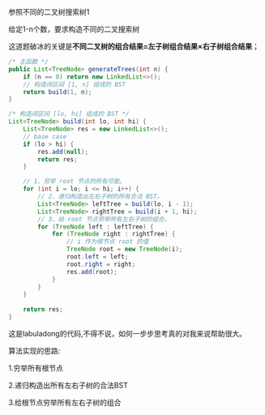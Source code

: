 参照不同的二叉树搜索树1

给定1-n个数，要求构造不同的二叉搜索树

这道题破冰的关键是**不同二叉树的组合结果=左子树组合结果×右子树组合结果**；

```java
/* 主函数 */
public List<TreeNode> generateTrees(int n) {
    if (n == 0) return new LinkedList<>();
    // 构造闭区间 [1, n] 组成的 BST 
    return build(1, n);
}

/* 构造闭区间 [lo, hi] 组成的 BST */
List<TreeNode> build(int lo, int hi) {
    List<TreeNode> res = new LinkedList<>();
    // base case
    if (lo > hi) {
        res.add(null);
        return res;
    }

    // 1、穷举 root 节点的所有可能。
    for (int i = lo; i <= hi; i++) {
        // 2、递归构造出左右子树的所有合法 BST。
        List<TreeNode> leftTree = build(lo, i - 1);
        List<TreeNode> rightTree = build(i + 1, hi);
        // 3、给 root 节点穷举所有左右子树的组合。
        for (TreeNode left : leftTree) {
            for (TreeNode right : rightTree) {
                // i 作为根节点 root 的值
                TreeNode root = new TreeNode(i);
                root.left = left;
                root.right = right;
                res.add(root);
            }
        }
    }
    
    return res;
}
```

这是labuladong的代码,不得不说，如何一步步思考真的对我来说帮助很大。

算法实现的思路:

1.穷举所有根节点

2.递归构造出所有左右子树的合法BST

3.给根节点穷举所有左右子树的组合